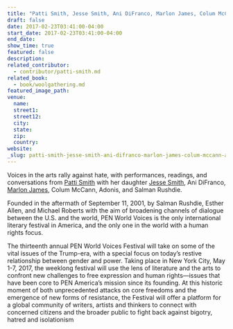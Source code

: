 ```yaml
---
title: "Patti Smith, Jesse Smith, Ani DiFranco, Marlon James, Colum McCann, and Salman Rushdie at PEN's World Voices event: United Against Hate"
draft: false
date: 2017-02-23T03:41:00-04:00
start_date: 2017-02-23T03:41:00-04:00
end_date:
show_time: true
featured: false
description:
related_contributor:
  - contributor/patti-smith.md
related_book:
  - book/woolgathering.md
featured_image_path:
venue:
  name:
  street1:
  street12:
  city:
  state:
  zip:
  country:
website:
_slug: patti-smith-jesse-smith-ani-difranco-marlon-james-colum-mccann-and-salman-rushdie-at-pens-world-voices-event-united-against-hate
---
```


Voices in the arts rally against hate, with performances, readings, and conversations from [Patti Smith](http://worldvoices.pen.org/speaker/patti-smith/) with her daughter [Jesse Smith](http://worldvoices.pen.org/speaker/%E2%80%8Bjesse-paris-smith/), Ani DiFranco, [Marlon James](http://worldvoices.pen.org/speaker/marlon-james/), Colum McCann, Adonis, and Salman Rushdie.

Founded in the aftermath of September 11, 2001, by Salman Rushdie, Esther Allen, and Michael Roberts with the aim of broadening channels of dialogue between the U.S. and the world, PEN World Voices is the only international literary festival in America, and the only one in the world with a human rights focus.

The thirteenth annual PEN World Voices Festival will take on some of the vital issues of the Trump-era, with a special focus on today’s restive relationship between gender and power. Taking place in New York City, May 1-7, 2017, the weeklong festival will use the lens of literature and the arts to confront new challenges to free expression and human rights—issues that have been core to PEN America’s mission since its founding. At this historic moment of both unprecedented attacks on core freedoms and the emergence of new forms of resistance, the Festival will offer a platform for a global community of writers, artists and thinkers to connect with concerned citizens and the broader public to fight back against bigotry, hatred and isolationism

